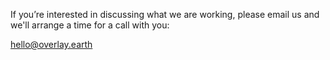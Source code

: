 If you’re interested in discussing what we are working, please email us and we'll arrange a time for a call with you:

[hello@overlay.earth](mailto:hello@overlay.earth)
